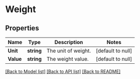 # Weight

## Properties
Name | Type | Description | Notes
------------ | ------------- | ------------- | -------------
**Unit** | **string** | The unit of weight. | [default to null]
**Value** | **string** | The weight value. | [default to null]

[[Back to Model list]](../README.md#documentation-for-models) [[Back to API list]](../README.md#documentation-for-api-endpoints) [[Back to README]](../README.md)

